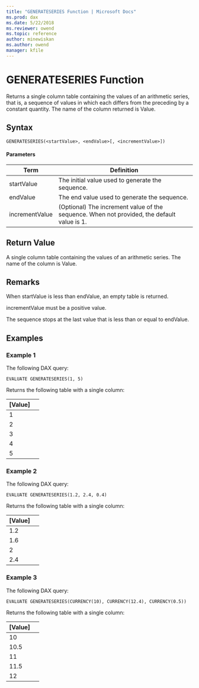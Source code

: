```yaml
---
title: "GENERATESERIES Function | Microsoft Docs"
ms.prod: dax
ms.date: 5/22/2018
ms.reviewer: owend
ms.topic: reference
author: minewiskan
ms.author: owend
manager: kfile
---
```

# GENERATESERIES Function
Returns a single column table containing the values of an arithmetic series, that is, a sequence of values in which each differs from the preceding by a constant quantity. The name of the column returned is Value.  
  
## Syntax  
  
```  
GENERATESERIES(<startValue>, <endValue>[, <incrementValue>])
```  
  
#### Parameters  
  
|Term|Definition|  
|--------|--------------|  
|startValue|The initial value used to generate the sequence.|
|endValue|The end value used to generate the sequence.|  
|incrementValue|(Optional) The increment value of the sequence. When not provided, the default value is 1.|    
  
## Return Value  
A single column table containing the values of an arithmetic series. The name of the column is Value.
  
## Remarks  
When startValue is less than endValue, an empty table is returned.

incrementValue must be a positive value.

The sequence stops at the last value that is less than or equal to endValue.

  
## Examples
### Example 1
The following DAX query:
```
EVALUATE GENERATESERIES(1, 5)
```
Returns the following table with a single column:

[Value]  | | 
---------|---------
1     |         
2     |         
3     |         
4     |         
5     |         

### Example 2
The following DAX query:
```
EVALUATE GENERATESERIES(1.2, 2.4, 0.4)
```
Returns the following table with a single column:

[Value]  | | 
---------|---------
1.2    |         
1.6     |         
2     |         
2.4     |           

### Example 3
The following DAX query:
```
EVALUATE GENERATESERIES(CURRENCY(10), CURRENCY(12.4), CURRENCY(0.5))
```
Returns the following table with a single column:

[Value]  | | 
---------|---------
10    |         
10.5     |         
11     |         
11.5     |     
12     |
